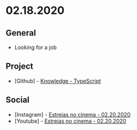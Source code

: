 # 02.18.2020

## General

- Looking for a job

## Project

- \[Github\] - [Knowledge - TypeScript](https://github.com/org-minerva/typescript)
  
## Social

- \[Instagram\] - [Estreias no cinema - 02.20.2020](https://www.instagram.com/p/B8tUATIBnlT/)
- \[Youtube\] - [Estreias no cinema - 02.20.2020](https://www.youtube.com/watch?v=hnxxM3RoIok)
